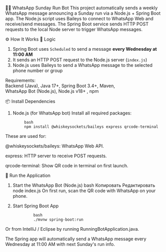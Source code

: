🏃‍♂️ WhatsApp Sunday Run Bot
This project automatically sends a weekly WhatsApp message announcing a Sunday run via a Node.js + Spring Boot app.
The Node.js script uses Baileys to connect to WhatsApp Web and receive/send messages.
The Spring Boot service sends HTTP POST requests to the local Node server to trigger WhatsApp messages.




⚙️ How It Works
🧠 Logic
1. Spring Boot uses `Scheduled` to send a message **every Wednesday at 11:00 AM**
2. It sends an HTTP POST request to the Node.js server (`index.js`)
3. Node.js uses Baileys to send a WhatsApp message to the selected phone number or group


  Requirements:  
       Backend (Java), 
       Java 17+,    Spring Boot 3.4+,
               Maven,  
  WhatsApp Bot (Node.js),
  Node.js v18+ ,   npm





📦 Install Dependencies
1. Node.js (for WhatsApp bot)
Install all required packages:

			bash
			npm install @whiskeysockets/baileys express qrcode-terminal
These are used for:

 @whiskeysockets/baileys: WhatsApp Web API.

express: HTTP server to receive POST requests.

qrcode-terminal: Show QR code in terminal on first launch.

🚀 Run the Application
1. Start the WhatsApp Bot (Node.js)
bash
Копировать
Редактировать
node index.js
On first run, scan the QR code with WhatsApp on your phone.

2. Start Spring Boot App
 
				bash
				./mvnw spring-boot:run

Or from IntelliJ / Eclipse by running RunningBotApplication.java.

The Spring app will automatically send a WhatsApp message every Wednesday at 11:00 AM with next Sunday's run info.
